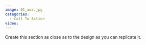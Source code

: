 ```yaml
---
image: 01_awz.jpg
categories:
  - Call To Action
video:
---
```

Create this section as close as to the design as you can replicate it.
